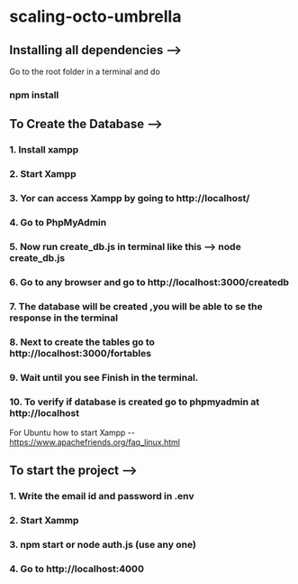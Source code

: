 # scaling-octo-umbrella


## Installing all dependencies -->

Go to the root folder in a terminal and do
### npm install 


## To Create the Database -->

### 1. Install xampp
### 2. Start Xampp
### 3. Yor can access Xampp by going to http://localhost/
### 4. Go to PhpMyAdmin
### 5. Now run create_db.js in terminal like this  --> node create_db.js
### 6. Go to any browser and go to http://localhost:3000/createdb
### 7. The database will be created ,you will be able to se the response in the terminal 
### 8. Next to create the tables go to http://localhost:3000/fortables
### 9. Wait until you see Finish in the terminal.
### 10. To verify if database is created go to phpmyadmin at http://localhost

For Ubuntu how to start Xampp --  https://www.apachefriends.org/faq_linux.html



## To start the project -->

### 1. Write the email id and password in .env
### 2. Start Xammp
### 3. npm start  or  node auth.js  (use any one)
### 4. Go to http://localhost:4000
